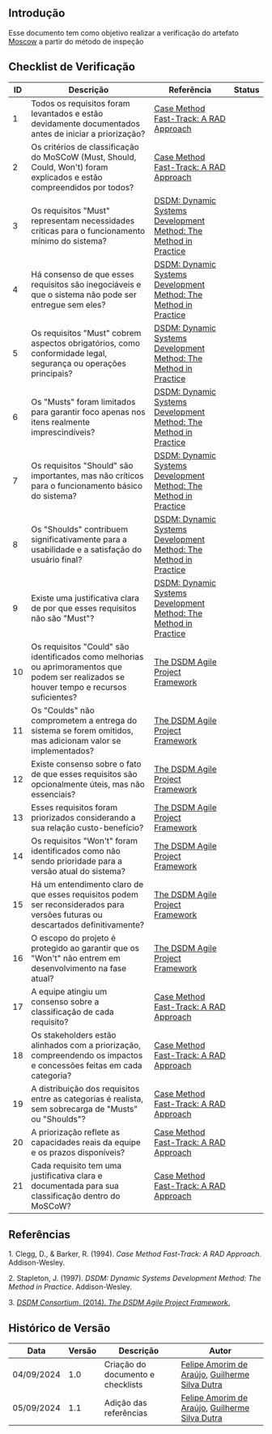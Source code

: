 ## Introdução

Esse documento tem como objetivo realizar a verificação do artefato [Moscow](../../Elicitacao/priorizacao/priorizados.md) a partir do método de inspeção

## Checklist de Verificação

| ID | Descrição | Referência | Status |
|----|----------|------------|--------|
| 1   | Todos os requisitos foram levantados e estão devidamente documentados antes de iniciar a priorização?    | [Case Method Fast-Track: A RAD Approach](#case-method)          |        |
| 2   | Os critérios de classificação do MoSCoW (Must, Should, Could, Won't) foram explicados e estão compreendidos por todos? | [Case Method Fast-Track: A RAD Approach](#case-method)          |        |
| 3   | Os requisitos "Must" representam necessidades críticas para o funcionamento mínimo do sistema?           | [DSDM: Dynamic Systems Development Method: The Method in Practice](#dynamic-systems)          |        |
| 4   | Há consenso de que esses requisitos são inegociáveis e que o sistema não pode ser entregue sem eles?     | [DSDM: Dynamic Systems Development Method: The Method in Practice](#dynamic-systems)          |        |
| 5   | Os requisitos "Must" cobrem aspectos obrigatórios, como conformidade legal, segurança ou operações principais? | [DSDM: Dynamic Systems Development Method: The Method in Practice](#dynamic-systems)          |        |
| 6   | Os "Musts" foram limitados para garantir foco apenas nos itens realmente imprescindíveis?                 | [DSDM: Dynamic Systems Development Method: The Method in Practice](#dynamic-systems)          |        |
| 7   | Os requisitos "Should" são importantes, mas não críticos para o funcionamento básico do sistema?         | [DSDM: Dynamic Systems Development Method: The Method in Practice](#dynamic-systems)          |        |
| 8   | Os "Shoulds" contribuem significativamente para a usabilidade e a satisfação do usuário final?           | [DSDM: Dynamic Systems Development Method: The Method in Practice](#dynamic-systems)          |        |
| 9   | Existe uma justificativa clara de por que esses requisitos não são "Must"?                               | [DSDM: Dynamic Systems Development Method: The Method in Practice](#dynamic-systems)          |        |
| 10  | Os requisitos "Could" são identificados como melhorias ou aprimoramentos que podem ser realizados se houver tempo e recursos suficientes? | [The DSDM Agile Project Framework](#dsdm-agile)          |        |
| 11  | Os "Coulds" não comprometem a entrega do sistema se forem omitidos, mas adicionam valor se implementados? | [The DSDM Agile Project Framework](#dsdm-agile)          |        |
| 12  | Existe consenso sobre o fato de que esses requisitos são opcionalmente úteis, mas não essenciais?        | [The DSDM Agile Project Framework](#dsdm-agile)          |        |
| 13  | Esses requisitos foram priorizados considerando a sua relação custo-benefício?                           | [The DSDM Agile Project Framework](#dsdm-agile)          |        |
| 14  | Os requisitos "Won't" foram identificados como não sendo prioridade para a versão atual do sistema?      | [The DSDM Agile Project Framework](#dsdm-agile)          |        |
| 15  | Há um entendimento claro de que esses requisitos podem ser reconsiderados para versões futuras ou descartados definitivamente? | [The DSDM Agile Project Framework](#dsdm-agile)          |        |
| 16  | O escopo do projeto é protegido ao garantir que os "Won't" não entrem em desenvolvimento na fase atual?  | [The DSDM Agile Project Framework](#dsdm-agile)          |        |
| 17  | A equipe atingiu um consenso sobre a classificação de cada requisito?                                    | [Case Method Fast-Track: A RAD Approach](#case-method)          |        |
| 18  | Os stakeholders estão alinhados com a priorização, compreendendo os impactos e concessões feitas em cada categoria? | [Case Method Fast-Track: A RAD Approach](#case-method)          |        |
| 19  | A distribuição dos requisitos entre as categorias é realista, sem sobrecarga de "Musts" ou "Shoulds"?    | [Case Method Fast-Track: A RAD Approach](#case-method)          |        |
| 20  | A priorização reflete as capacidades reais da equipe e os prazos disponíveis?                            | [Case Method Fast-Track: A RAD Approach](#case-method)          |        |
| 21  | Cada requisito tem uma justificativa clara e documentada para sua classificação dentro do MoSCoW?        | [Case Method Fast-Track: A RAD Approach](#case-method)          |        |

## Referências

<a id="case-method">1.</a> Clegg, D., & Barker, R. (1994). *Case Method Fast-Track: A RAD Approach*. Addison-Wesley.

<a id="dynamic-systems">2.</a> Stapleton, J. (1997). *DSDM: Dynamic Systems Development Method: The Method in Practice*. Addison-Wesley.

<a id="dsdm-agile">3.</a> [*DSDM Consortium*. (2014). *The DSDM Agile Project Framework*.](https://www.agilebusiness.org/resources/dsdm-handbooks/dsdm-agile-project-framework)

## Histórico de Versão

<center>

| Data | Versão | Descrição | Autor |
| ---- | ------ | --------- | ----- |
| 04/09/2024 | 1.0 | Criação do documento e checklists | [Felipe Amorim de Araújo](https://github.com/lipeaaraujo), [Guilherme Silva Dutra](https://github.com/GuiDutra21) |
| 05/09/2024 | 1.1 | Adição das referências | [Felipe Amorim de Araújo](https://github.com/lipeaaraujo), [Guilherme Silva Dutra](https://github.com/GuiDutra21) |

</center>
